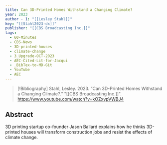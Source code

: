 ```yaml
---
title: Can 3D-Printed Homes Withstand a Changing Climate?
year: 2023
author - 1: "[[Lesley Stahl]]"
key: "[[Stahl2023-dx]]"
publisher: "[[CBS Broadcasting Inc.]]"
tags:
  - 60-Minutes
  - CBS-News
  - 3D-printed-houses
  - climate-change
  - 3_Upgrade-OCT-2023
  - AEC-Cited-Lit-for-Jacqui
  - _BibTex-to-MD-Git
  - YouTube
  - AEC
---
```


> [!Bibliography]
> Stahl, Lesley. 2023. “Can 3D-Printed Homes Withstand a Changing Climate?.” "[[CBS Broadcasting Inc.]]". https://www.youtube.com/watch?v=kOZxvpVWBJ4

## Abstract
3D printing startup co-founder Jason Ballard explains how he thinks 3D-printed houses will transform construction jobs and resist the effects of climate change.